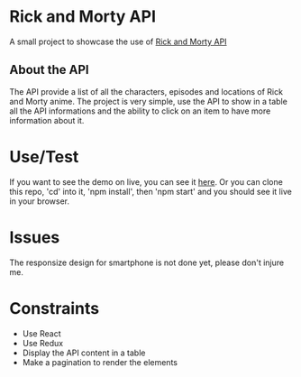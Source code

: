 # Rick and Morty API
A small project to showcase the use of [Rick and Morty API](https://rickandmortyapi.com/)

## About the API
The API provide a list of all the characters, episodes and locations of Rick and Morty anime. The project is very simple, use the API to show in a table all the API informations and the ability to click on an item to have more information about it.

# Use/Test
If you want to see the demo on live, you can see it [here](https://pacific-sea-64863.herokuapp.com/). Or you can clone this repo, 'cd' into it, 'npm install', then 'npm start' and you should see it live in your browser.

# Issues
The responsize design for smartphone is not done yet, please don't injure me.

# Constraints
- Use React 
- Use Redux 
- Display the API content in a table
- Make a pagination to render the elements

